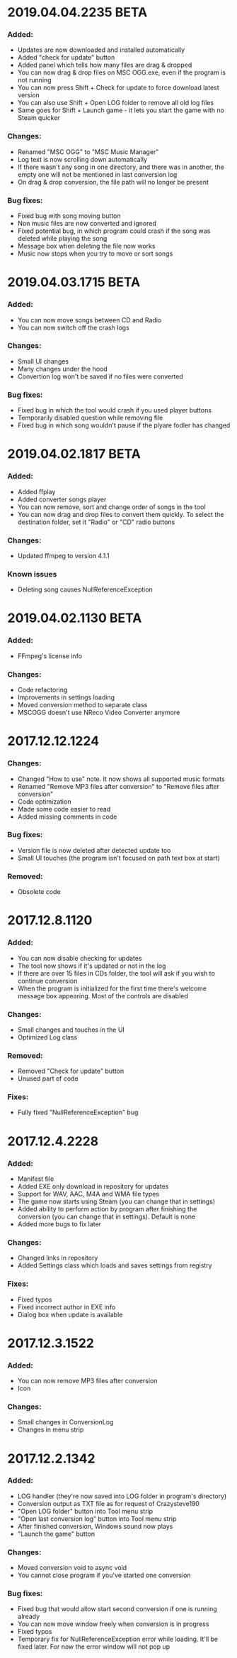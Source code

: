 # 2019.04.04.2235 BETA

### Added:
- Updates are now downloaded and installed automatically
- Added "check for update" button
- Added panel which tells how many files are drag & dropped
- You can now drag & drop files on MSC OGG.exe, even if the program is not running
- You can now press Shift + Check for update to force download latest version
- You can also use Shift + Open LOG folder to remove all old log files
- Same goes for Shift + Launch game - it lets you start the game with no Steam quicker

### Changes:
- Renamed "MSC OGG" to "MSC Music Manager"
- Log text is now scrolling down automatically
- If there wasn't any song in one directory, and there was in another, the empty one will not be mentioned in last conversion log
- On drag & drop conversion, the file path will no longer be present

### Bug fixes:
- Fixed bug with song moving button
- Non music files are now converted and ignored
- Fixed potential bug, in which program could crash if the song was deleted while playing the song
- Message box when deleting the file now works
- Music now stops when you try to move or sort songs

# 2019.04.03.1715 BETA

### Added:
- You can now move songs between CD and Radio
- You can now switch off the crash logs

### Changes:
- Small UI changes
- Many changes under the hood
- Convertion log won't be saved if no files were converted

### Bug fixes:
- Fixed bug in which the tool would crash if you used player buttons
- Temporarily disabled question while removing file
- Fixed bug in which song wouldn't pause if the plyare fodler has changed

# 2019.04.02.1817 BETA

### Added:
- Added ffplay
- Added converter songs player
- You can now remove, sort and change order of songs in the tool
- You can now drag and drop files to convert them quickly. To select the destination folder, set it "Radio" or "CD" radio buttons

### Changes:
- Updated ffmpeg to version 4.1.1

### Known issues
- Deleting song causes NullReferenceException

# 2019.04.02.1130 BETA

### Added:
- FFmpeg's license info

### Changes:
- Code refactoring
- Improvements in settings loading
- Moved conversion method to separate class
- MSCOGG doesn't use NReco Video Converter anymore

# 2017.12.12.1224

### Changes:
- Changed "How to use" note. It now shows all supported music formats
- Renamed "Remove MP3 files after conversion" to "Remove files after conversion"
- Code optimization
- Made some code easier to read
- Added missing comments in code

### Bug fixes:
- Version file is now deleted after detected update too
- Small UI touches (the program isn't focused on path text box at start)

### Removed:
- Obsolete code

# 2017.12.8.1120

### Added:
- You can now disable checking for updates
- The tool now shows if it's updated or not in the log
- If there are over 15 files in CDs folder, the tool will ask if you wish to continue conversion
- When the program is initialized for the first time there's welcome message box appearing. Most of the controls are disabled

### Changes:
- Small changes and touches in the UI
- Optimized Log class

### Removed:
- Removed "Check for update" button
- Unused part of code

### Fixes:
- Fully fixed "NullReferenceException" bug

# 2017.12.4.2228

### Added:
- Manifest file
- Added EXE only download in repository for updates
- Support for WAV, AAC, M4A and WMA file types
- The game now starts using Steam (you can change that in settings)
- Added ability to perform action by program after finishing the conversion (you can change that in settings). Default is none 
- Added more bugs to fix later

### Changes:
- Changed links in repository
- Added Settings class which loads and saves settings from registry

### Fixes:
- Fixed typos
- Fixed incorrect author in EXE info
- Dialog box when update is available

# 2017.12.3.1522

### Added:
- You can now remove MP3 files after conversion
- Icon

### Changes:
- Small changes in ConversionLog
- Changes in menu strip

# 2017.12.2.1342

### Added:
- LOG handler (they're now saved into LOG folder in program's directory)
- Conversion output as TXT file as for request of Crazysteve190
- "Open LOG folder" button into Tool menu strip
- "Open last conversion log" button into Tool menu strip
- After finished conversion, Windows sound now plays
- "Launch the game" button

### Changes:
- Moved conversion void to async void
- You cannot close program if you've started one conversion

### Bug fixes:
- Fixed bug that would allow start second conversion if one is running already
- You can now move window freely when conversion is in progress
- Fixed typos
- Temporary fix for NullReferenceException error while loading. It'll be fixed later. For now the error window will not pop up
